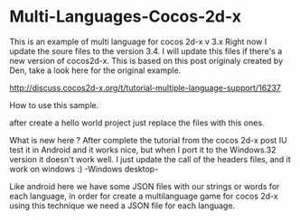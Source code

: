 # Multi-Languages-Cocos-2d-x
This is an example of multi language for cocos 2d-x v 3.x
Right now I update the soure files to the version 3.4. I will update this files if there's a new version of cocos2d-x. This is based on this post originaly created by Den, take a look here for the original example.

http://discuss.cocos2d-x.org/t/tutorial-multiple-language-support/16237

How to use this sample.

after create a hello world project just replace the files with this ones.

What is new here ?
After complete the tutorial from the cocos 2d-x post IU test it in Android and it works nice, but when I port it to the Windows.32 version it doesn't work well. I just update the call of the headers files, and it work on windows :) -Windows desktop-

Like android here we have some JSON files with our strings or words for each language, in order for create a multilanguage game for cocos 2d-x using this technique we need a JSON file for each language.
